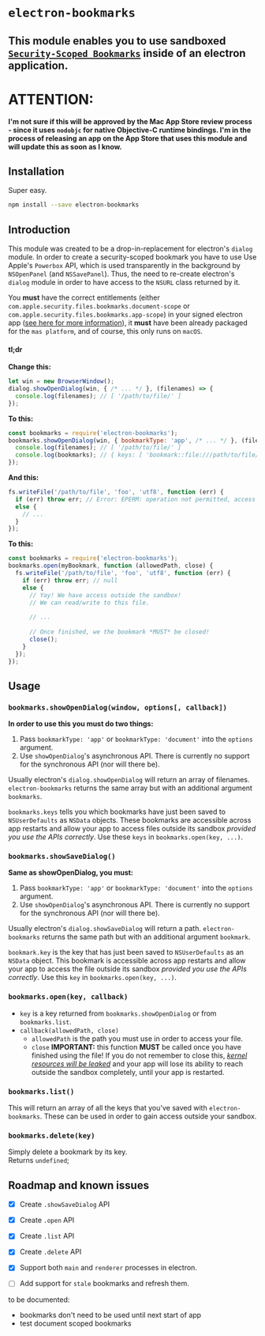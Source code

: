 # `electron-bookmarks`

## This module enables you to use sandboxed [`Security-Scoped Bookmarks`](https://developer.apple.com/library/content/documentation/Miscellaneous/Reference/EntitlementKeyReference/Chapters/EnablingAppSandbox.html#//apple_ref/doc/uid/TP40011195-CH4-SW18) inside of an electron application.

# ATTENTION:
**I'm not sure if this will be approved by the Mac App Store review process - since it uses `nodobjc` for native Objective-C runtime bindings. I'm in the process of releasing an app on the App Store that uses this module and will update this as soon as I know.**

## Installation

Super easy.
```bash
npm install --save electron-bookmarks
```

## Introduction

This module was created to be a drop-in-replacement for electron's `dialog` module. In order to create a security-scoped bookmark you have to use Use Apple's `Powerbox` API, which is used transparently in the background by `NSOpenPanel` (and `NSSavePanel`). Thus, the need to re-create electron's `dialog` module in order to have access to the `NSURL` class returned by it.

You **must** have the correct entitlements (either `com.apple.security.files.bookmarks.document-scope` or `com.apple.security.files.bookmarks.app-scope`) in your signed electron app ([see here for more information](https://github.com/electron-userland/electron-osx-sign/wiki/3.-App-Sandbox-and-Entitlements)), it **must** have been already packaged for the `mas platform`, and of course, this only runs on `macOS`.

#### tl;dr

**Change this:**
```javascript
let win = new BrowserWindow();
dialog.showOpenDialog(win, { /* ... */ }, (filenames) => {
  console.log(filenames); // [ '/path/to/file/' ]
});
```

**To this:**
```javascript
const bookmarks = require('electron-bookmarks');
bookmarks.showOpenDialog(win, { bookmarkType: 'app', /* ... */ }, (filenames, bookmarks) => {
  console.log(filenames); // [ '/path/to/file/' ]
  console.log(bookmarks); // { keys: [ 'bookmark::file:///path/to/file/' ], ... }
});
```

**And this:**
```javascript
fs.writeFile('/path/to/file', 'foo', 'utf8', function (err) {
  if (err) throw err; // Error: EPERM: operation not permitted, access '/path/to/file'
  else {
    // ...
  }
});
```


**To this:**
```javascript
const bookmarks = require('electron-bookmarks');
bookmarks.open(myBookmark, function (allowedPath, close) {
  fs.writeFile('/path/to/file', 'foo', 'utf8', function (err) {
    if (err) throw err; // null
    else {
      // Yay! We have access outside the sandbox!
      // We can read/write to this file.
      
      // ...
      
      // Once finished, we the bookmark *MUST* be closed!
      close(); 
    }
  });
});
```

## Usage

### `bookmarks.showOpenDialog(window, options[, callback])`

**In order to use this you must do two things:** 
1. Pass `bookmarkType: 'app'` or `bookmarkType: 'document'` into the `options` argument.
2. Use `showOpenDialog`'s asynchronous API. There is currently no support for the synchronous API (nor will there be).

Usually electron's `dialog.showOpenDialog` will return an array of filenames. `electron-bookmarks` returns the same array but with an additional argument `bookmarks`.

`bookmarks.keys` tells you which bookmarks have just been saved to `NSUserDefaults` as `NSData` objects. These bookmarks are accessible across app restarts and allow your app to access files outside its sandbox _provided you use the APIs correctly_. Use these `keys` in `bookmarks.open(key, ...)`.


### `bookmarks.showSaveDialog()`

**Same as showOpenDialog, you must:** 
1. Pass `bookmarkType: 'app'` or `bookmarkType: 'document'` into the `options` argument.
2. Use `showOpenDialog`'s asynchronous API. There is currently no support for the synchronous API (nor will there be).

Usually electron's `dialog.showSaveDialog` will return a path. `electron-bookmarks` returns the same path but with an additional argument `bookmark`.

`bookmark.key` is the key that has just been saved to `NSUserDefaults` as an `NSData` object. This bookmark is accessible across app restarts and allow your app to access the file outside its sandbox _provided you use the APIs correctly_. Use this `key` in `bookmarks.open(key, ...)`.

### `bookmarks.open(key, callback)`

* `key` is a key returned from `bookmarks.showOpenDialog` or from `bookmarks.list`.
* `callback(allowedPath, close)`
  * `allowedPath` is the path you must use in order to access your file.
  * `close` **IMPORTANT:** this function **MUST** be called once you have finished using the file! If you do not remember to close this, _[kernel resources will be leaked](https://developer.apple.com/reference/foundation/nsurl/1417051-startaccessingsecurityscopedreso?language=objc)_ and your app will lose its ability to reach outside the sandbox completely, until your app is restarted.

### `bookmarks.list()`

This will return an array of all the keys that you've saved with `electron-bookmarks`. These can be used in order to gain access outside your sandbox.

### `bookmarks.delete(key)`

Simply delete a bookmark by its key.  
Returns `undefined`;

## Roadmap and known issues

- [x] Create `.showSaveDialog` API
- [x] Create `.open` API
- [x] Create `.list` API
- [x] Create `.delete` API
- [x] Support both `main` and `renderer` processes in electron.
- [ ] Add support for `stale` bookmarks and refresh them.


to be documented: 
- bookmarks don't need to be used until next start of app
- test document scoped bookmarks
